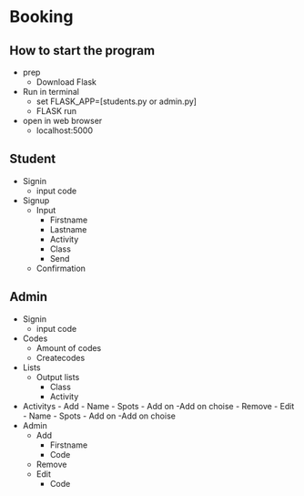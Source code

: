 # Booking
## How to start the program
+ prep
    - Download Flask
+ Run in terminal
    - set FLASK_APP=[students.py or admin.py]
    - FLASK run
+ open in web browser
    - localhost:5000

## Student
+ Signin
    - input code
+ Signup
    - Input
        - Firstname
        - Lastname
        - Activity
        - Class
        - Send
    - Confirmation

## Admin
+ Signin
    - input code
+ Codes
    - Amount of codes
    - Createcodes
+ Lists
    - Output lists
        - Class
        - Activity
+ Activitys
        - Add
            - Name
            - Spots
            - Add on
                -Add on choise
        - Remove
        - Edit
            - Name
            - Spots
            - Add on
                -Add on choise
+ Admin
    - Add
        - Firstname
        - Code
    - Remove
    - Edit
        - Code
    
    
